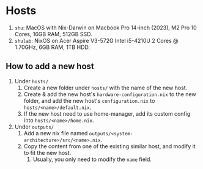 # Hosts

1. `shu`: MacOS with Nix-Darwin on Macbook Pro 14-inch (2023), M2 Pro 10 Cores, 16GB RAM, 512GB SSD.
2. `shulab`: NixOS on Acer Aspire V3-572G Intel i5-4210U 2 Cores @ 1.70GHz, 6GB RAM, 1TB HDD.

## How to add a new host

1. Under `hosts/`
   1. Create a new folder under `hosts/` with the name of the new host.
   2. Create & add the new host's `hardware-configuration.nix` to the new folder, and add the new
      host's `configuration.nix` to `hosts/<name>/default.nix`.
   3. If the new host need to use home-manager, add its custom config into `hosts/<name>/home.nix`.
1. Under `outputs/`
   1. Add a new nix file named `outputs/<system-architecture>/src/<name>.nix`.
   2. Copy the content from one of the existing similar host, and modify it to fit the new host.
      1. Usually, you only need to modify the `name` field.
